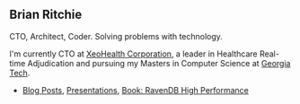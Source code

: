 ## Brian Ritchie
CTO, Architect, Coder. Solving problems with technology.

I'm currently CTO at [XeoHealth Corporation](https://www.xeohealth.com), a leader in Healthcare Real-time Adjudication and pursuing my Masters in Computer Science at [Georgia Tech](https://www.gatech.edu/).

* [Blog Posts](http://www.dotnetpowered.com), [Presentations](https://github.com/dotnetpowered/Presentations), [Book: RavenDB High Performance](https://www.amazon.com/RavenDB-High-Performance-Brian-Ritchie/dp/178216698X/ref=sr_1_1?dchild=1&keywords=ravendb+high+performance&qid=1609028683&sr=8-1)

<!--
**dotnetpowered/dotnetpowered** is a ✨ _special_ ✨ repository because its `README.md` (this file) appears on your GitHub profile.

Here are some ideas to get you started:

- 🔭 I’m currently working on ...
- 🌱 I’m currently learning ...
- 👯 I’m looking to collaborate on ...
- 🤔 I’m looking for help with ...
- 💬 Ask me about ...
- 📫 How to reach me: ...
- 😄 Pronouns: ...
- ⚡ Fun fact: ...
-->
